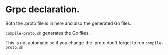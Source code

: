 # Grpc declaration.

Both the .proto file is in here and also the generated Go files.

`compile-proto.sh` generates the Go files. 

This is not automatic so if you change the .proto don't forget to run `compile-proto.sh`
